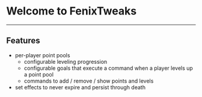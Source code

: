 # Welcome to FenixTweaks

---

## Features

  * per-player point pools
    * configurable leveling progression
    * configurable goals that execute a command when a player levels up a point pool
    * commands to add / remove / show points and levels
  * set effects to never expire and persist through death 